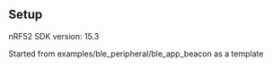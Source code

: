 ## Setup

nRF52 SDK version: 15.3

Started from examples/ble_peripheral/ble_app_beacon as a template
